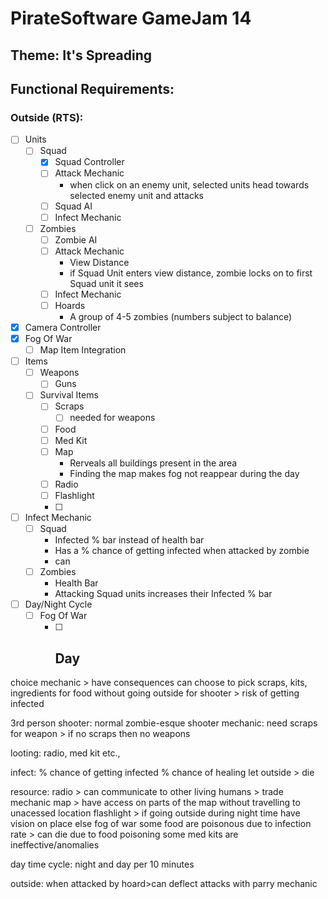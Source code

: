 # PirateSoftware GameJam 14
## Theme: It's Spreading

## Functional Requirements:
### Outside (RTS):
- [ ] Units
    - [ ] Squad
        - [x] Squad Controller
        - [ ] Attack Mechanic
            - when click on an enemy unit, selected units head towards selected enemy unit and attacks
        - [ ] Squad AI
        - [ ] Infect Mechanic
    - [ ] Zombies
        - [ ] Zombie AI
        - [ ] Attack Mechanic
            - View Distance
            - if Squad Unit enters view distance, zombie locks on to first Squad unit it sees
        - [ ] Infect Mechanic
        - [ ] Hoards
            - A group of 4-5 zombies (numbers subject to balance) 

- [x] Camera Controller
- [x] Fog Of War
    - [ ] Map Item Integration

- [ ] Items
    - [ ] Weapons
        - [ ] Guns
    - [ ] Survival Items
        - [ ] Scraps
            - [ ] needed for weapons
        - [ ] Food
        - [ ] Med Kit
        - [ ] Map
            - Rerveals all buildings present in the area
            - Finding the map makes fog not reappear during the day
        - [ ] Radio
        - [ ] Flashlight
        - [ ] 

- [ ] Infect Mechanic
    - [ ] Squad
        - Infected % bar instead of health bar
        - Has a % chance of getting infected when attacked by zombie
        - can
    - [ ] Zombies
        - Health Bar
        - Attacking Squad units increases their Infected % bar

- [ ] Day/Night Cycle
    - [ ] Fog Of War
        - [ ] Day
            -   


choice mechanic > have consequences
can choose to pick scraps, kits, ingredients for food without going outside for shooter > risk of getting infected

3rd person shooter:
normal zombie-esque shooter
mechanic: need scraps for weapon > if no scraps then no weapons

looting:
radio, med kit etc.,

infect:
% chance of getting infected
% chance of healing
let outside > die

resource:
radio > can communicate to other living humans > trade mechanic
map > have access on parts of the map without travelling to unacessed location
flashlight > if going outside during night time have vision on place else fog of war
some food are poisonous due to infection rate > can die due to food poisoning
some med kits are ineffective/anomalies

day time cycle: night and day per 10 minutes

outside:
when attacked by hoard>can deflect attacks with parry mechanic


